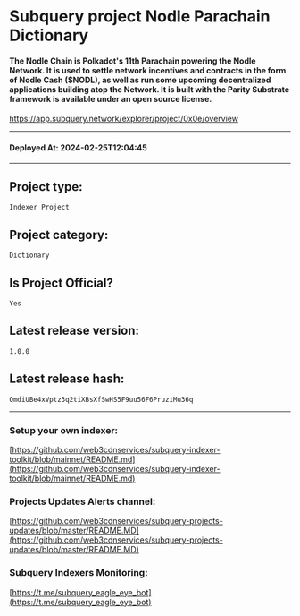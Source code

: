# Subquery project Nodle Parachain Dictionary
####  The Nodle Chain is Polkadot's 11th Parachain powering the Nodle Network. It is used to settle network incentives and contracts in the form of Nodle Cash ($NODL), as well as run some upcoming decentralized applications building atop the Network. It is built with the Parity Substrate framework is available under an open source license.

https://app.subquery.network/explorer/project/0x0e/overview
____
#### Deployed At: 2024-02-25T12:04:45
____

## Project type:
`Indexer Project`

## Project category:
`Dictionary`

## Is Project Official?
`Yes`

## Latest release version:
`1.0.0`

## Latest release hash:
`QmdiUBe4xVptz3q2tiXBsXfSwHS5F9uu56F6PruziMu36q`



___
### Setup your own indexer:

[https://github.com/web3cdnservices/subquery-indexer-toolkit/blob/mainnet/README.md](https://github.com/web3cdnservices/subquery-indexer-toolkit/blob/mainnet/README.md)

### Projects Updates Alerts channel:

[https://github.com/web3cdnservices/subquery-projects-updates/blob/master/README.MD](https://github.com/web3cdnservices/subquery-projects-updates/blob/master/README.MD)

### Subquery Indexers Monitoring:

[https://t.me/subquery_eagle_eye_bot](https://t.me/subquery_eagle_eye_bot)
